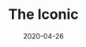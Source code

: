 ---
layout: page
title: The Iconic
permalink: /the-iconic
domain: theiconic.com.au
status: live
tags: clothing retailer
date: 2020-04-26
---